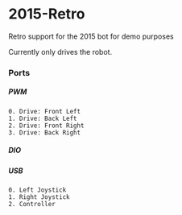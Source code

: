 # 2015-Retro
Retro support for the 2015 bot for demo purposes

Currently only drives the robot.

### Ports

##### PWM
    0. Drive: Front Left
    1. Drive: Back Left
    2. Drive: Front Right
    3. Drive: Back Right

##### DIO

##### USB
    0. Left Joystick
    1. Right Joystick
    2. Controller

